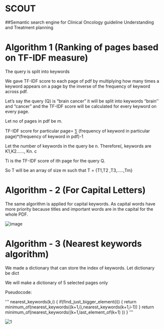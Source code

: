 # SCOUT
##Semantic search engine for Clinical Oncology guideline Understanding and  Treatment planning

# Algorithm 1 (Ranking of pages based on TF-IDF measure) 
The query is split into keywords


We gave TF-IDF score to each page of pdf by multiplying how many times a keyword appears on a page by the inverse of the frequency of keyword across pdf.


Let’s say the query (Q) is “brain cancer” it will be split into keywords  “brain’’ and “cancer” and the TF-IDF score will be calculated for every keyword on every page. 

Let no of pages in pdf be m.

TF-IDF score for particular page= ⅀ (frequency of keyword in particular page)*(frequency of keyword in pdf)-1

Let the number of keywords in the query be n. Therefore(, keywords are K1,K2……, Kn.
c

Ti is the TF-IDF score of ith page for the query Q.

So T will be an array of size m such that T = {T1,T2 ,T3,.....,Tm}

# Algorithm - 2 (For Capital Letters)
The same algorithm is applied for capital keywords. As capital words have more priority because titles and important words are in the capital for the whole PDF.

![image](https://user-images.githubusercontent.com/49832962/139416815-29715920-71f2-4999-a18d-75366fc4aa90.png)

# Algorithm - 3 (Nearest keywords algorithm)
We made a dictionary that can store the index of keywords. Let dictionary be dict

We will make a dictionary of 5 selected pages only

Pseudocode:

'''
nearest_keywords(k,i)
{
	if(find_just_bigger_element(i))
	{
		return minimum_of(nearest_keywords((k+1,i),nearest_keywords(k+1,i-1)) 
	}
	return minimum_of(nearest_keywords((k+1,last_element_of(k+1) ))
}
'''


![1](https://user-images.githubusercontent.com/49832962/139058569-35154f7d-5968-4eb9-9e12-6ebad3880ed5.png)

